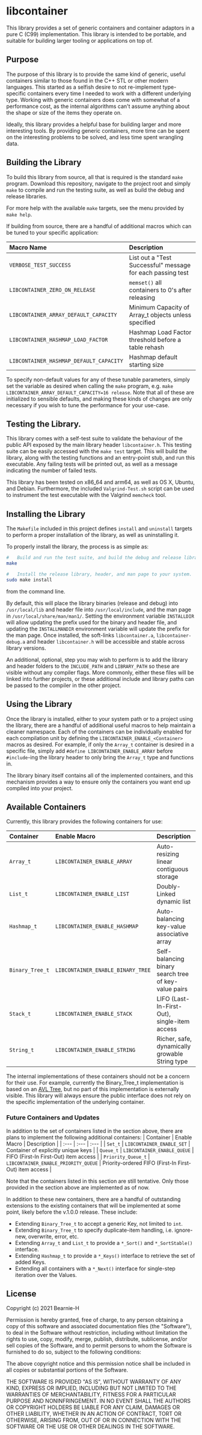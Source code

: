 # libcontainer

This library provides a set of generic containers and container adaptors in a pure
C (C99) implementation.
This library is intended to be portable, and suitable for building larger tooling
or applications on top of.

## Purpose

The purpose of this library is to provide the same kind of generic, useful containers
similar to those found in the C++ STL or other modern languages. This started as a selfish
desire to not re-implement type-specific containers every time I needed to work with
a different underlying type. Working with generic containers does come with somewhat
of a performance cost, as the internal algorithms can't assume anything about the
shape or size of the items they operate on.

Ideally, this library provides a helpful base for building larger and more interesting
tools. By providing generic containers, more time can be spent on the interesting
problems to be solved, and less time spent wrangling data.

## Building the Library

To build this library from source, all that is required is the standard `make` program.
Download this repository, navigate to the project root and simply `make` to compile
and run the testing suite, as well as build the debug and release libraries.

For more help with the available `make` targets, see the menu provided by `make help`.

If building from source, there are a handful of additional macros which can be tuned to
your specific application:

| Macro Name | Description |
| :--- | :--- |
| `VERBOSE_TEST_SUCCESS`                  | List out a "Test Successful" message for each passing test |
| `LIBCONTAINER_ZERO_ON_RELEASE`          | `memset()` all containers to 0's after releasing           |
| `LIBCONTAINER_ARRAY_DEFAULT_CAPACITY`   | Minimum Capacity of Array_t objects unless specified       |
| `LIBCONTAINER_HASHMAP_LOAD_FACTOR`      | Hashmap Load Factor threshold before a table rehash        |
| `LIBCONTAINER_HASHMAP_DEFAULT_CAPACITY` | Hashmap default starting size                              |

To specify non-default values for any of these tunable parameters, simply set the variable as desired
when calling the `make` program, e.g. `make LIBCONTAINER_ARRAY_DEFAULT_CAPACITY=16 release`.
Note that all of these are initialized to sensible defaults, and making these kinds of
changes are only necessary if you wish to tune the performance for your use-case.

## Testing the Library.

This library comes with a self-test suite to validate the behaviour
of the public API exposed by the main library header `libcontainer.h`.
This testing suite can be easily accessed with the `make test` target.
This will build the library, along with the testing functions and an
entry-point stub, and run this executable. Any failing tests will be
printed out, as well as a message indicating the number of failed tests.

This library has been tested on x86_64 and arm64, as well as OS X, Ubuntu,
and Debian. Furthermore, the included `Valgrind-Test.sh` script can be
used to instrument the test executable with the Valgrind `memcheck` tool.

## Installing the Library

The `Makefile` included in this project defines `install` and `uninstall` targets to
perform a proper installation of the library, as well as uninstalling it.

To properly install the library, the process is as simple as:
```bash
#   Build and run the test suite, and build the debug and release libraries.
make

#   Install the release library, header, and man page to your system.
sudo make install
```
from the command line.

By default, this will place the library binaries (release and debug) into `/usr/local/lib`
and header file into `/usr/local/include`, and the man page in `/usr/local/share/man/man1/`.
Setting the environment variable `INSTALLDIR`
will allow updating the prefix used for the binary and header file, and updating the
`INSTALLMANDIR` environment variable will update the prefix for the man page.
Once installed, the soft-links `libcontainer.a`, `libcontainer-debug.a` and header `libcontainer.h`
will be accessible and stable across library versions.

An additional, optional, step you may wish to perform is to add the library and header folders
to the `INCLUDE_PATH` and `LIBRARY_PATH` so these are visible without any compiler flags.
More commonly, either these files will be linked into further projects, or these additional
include and library paths can be passed to the compiler in the other project.

## Using the Library

Once the library is installed, either to your system path or to a project using the library,
there are a handful of additional useful macros to help maintain a cleaner namespace.
Each of the containers can be individually enabled for each compilation unit by defining
the `LIBCONTAINER_ENABLE_<Container>` macros as desired. For example, if only the `Array_t`
container is desired in a specific file, simply add `#define LIBCONTAINER_ENABLE_ARRAY`
before `#include`-ing the library header to only bring the `Array_t` type and functions in.

The library binary itself contains all of the implemented containers, and this mechanism provides
a way to ensure only the containers you want end up compiled into your project.

## Available Containers

Currently, this library provides the following containers for use:

| Container | Enable Macro | Description |
| :--- | :--- | :--- |
| `Array_t`       | `LIBCONTAINER_ENABLE_ARRAY`       | Auto-resizing linear contiguous storage              |
| `List_t`        | `LIBCONTAINER_ENABLE_LIST`        | Doubly-Linked dynamic list                           |
| `Hashmap_t`     | `LIBCONTAINER_ENABLE_HASHMAP`     | Auto-balancing key-value associative array           |
| `Binary_Tree_t` | `LIBCONTAINER_ENABLE_BINARY_TREE` | Self-balancing binary search tree of key-value pairs |
| `Stack_t`       | `LIBCONTAINER_ENABLE_STACK`       | LIFO (Last-In-First-Out), single-item access         |
| `String_t`      | `LIBCONTAINER_ENABLE_STRING`      | Richer, safe, dynamically growable String type       |

The internal implementations of these containers should not be a concern for their use. For example,
currently the Binary_Tree_t implementation is based on an [AVL Tree](https://en.wikipedia.org/wiki/AVL_tree),
but no part of this implementation is externally visible. This library will always ensure
the public interface does not rely on the specific implementation of the underlying container.

### Future Containers and Updates

In addition to the set of containers listed in the section above, there are plans to
implement the following additional containers:
| Container | Enable Macro | Description |
| :--- | :--- | :--- |
| `Set_t`            | `LIBCONTAINER_ENABLE_SET`            | Container of explicitly unique keys                    |
| `Queue_t`          | `LIBCONTAINER_ENABLE_QUEUE`          | FIFO (First-In First-Out) item access                  |
| `Priority_Queue_t` | `LIBCONTAINER_ENABLE_PRIORITY_QUEUE` | Priority-ordered FIFO (First-In First-Out) item access |

Note that the containers listed in this section are still tentative. Only those provided in the section
above are implemented as of now.

In addition to these new containers, there are a handful of outstanding extensions to the
existing containers that will be implemented at some point, likely before the v.1.0.0 release.
These include:

* Extending `Binary_Tree_t` to accept a generic Key, not limited to `int`.
* Extending `Binary_Tree_t` to specify duplicate-item handling, i.e. ignore-new, overwrite, error, etc.
* Extending `Array_t` and `List_t` to provide a `*_Sort()` and `*_SortStable()` interface.
* Extending `Hashmap_t` to provide a `*_Keys()` interface to retrieve the set of added Keys.
* Extending all containers with a `*_Next()` interface for single-step iteration over the Values.

## License

Copyright (c) 2021 Bearnie-H

Permission is hereby granted, free of charge, to any person obtaining a copy
of this software and associated documentation files (the "Software"), to deal
in the Software without restriction, including without limitation the rights
to use, copy, modify, merge, publish, distribute, sublicense, and/or sell
copies of the Software, and to permit persons to whom the Software is
furnished to do so, subject to the following conditions:

The above copyright notice and this permission notice shall be included in all
copies or substantial portions of the Software.

THE SOFTWARE IS PROVIDED "AS IS", WITHOUT WARRANTY OF ANY KIND, EXPRESS OR
IMPLIED, INCLUDING BUT NOT LIMITED TO THE WARRANTIES OF MERCHANTABILITY,
FITNESS FOR A PARTICULAR PURPOSE AND NONINFRINGEMENT. IN NO EVENT SHALL THE
AUTHORS OR COPYRIGHT HOLDERS BE LIABLE FOR ANY CLAIM, DAMAGES OR OTHER
LIABILITY, WHETHER IN AN ACTION OF CONTRACT, TORT OR OTHERWISE, ARISING FROM,
OUT OF OR IN CONNECTION WITH THE SOFTWARE OR THE USE OR OTHER DEALINGS IN THE
SOFTWARE.
